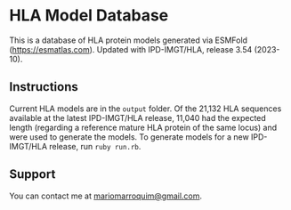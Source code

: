 # HLA Model Database

This is a database of HLA protein models generated via ESMFold (https://esmatlas.com). Updated with IPD-IMGT/HLA, release 3.54 (2023-10).

## Instructions

Current HLA models are in the `output` folder. Of the 21,132 HLA sequences available at the latest IPD-IMGT/HLA release, 11,040 had the expected length (regarding a reference mature HLA protein of the same locus) and were used to generate the models. To generate models for a new IPD-IMGT/HLA release, run `ruby run.rb`.

## Support

You can contact me at mariomarroquim@gmail.com.
